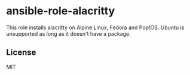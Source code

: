 ansible-role-alacritty
=========

This role installs alacritty on Alpine Linux, Fedora and Pop!OS. Ubuntu is unsupported as long as it doesn't have a package.

License
-------

MIT
